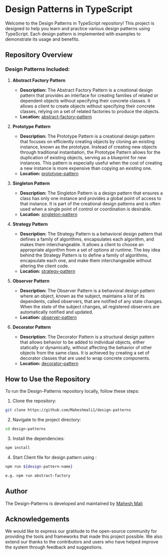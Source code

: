 # Design Patterns in TypeScript

Welcome to the Design Patterns in TypeScript repository! This project is designed to help you learn and practice various design patterns using TypeScript. Each design pattern is implemented with examples to demonstrate its usage and benefits.

## Repository Overview

### Design Patterns Included:

1. **Abstract Factory Pattern**

   - **Description:** The Abstract Factory Pattern is a creational design pattern that provides an interface for creating families of related or dependent objects without specifying their concrete classes. It allows a client to create objects without specifying their concrete classes, relying on a set of related factories to produce the objects.
   - **Location:** [abstract-factory-pattern](./src/abstract-factory-pattern/)

2. **Prototype Pattern**
   - **Description:** The Prototype Pattern is a creational design pattern that focuses on efficiently creating objects by cloning an existing instance, known as the prototype. Instead of creating new objects through traditional instantiation, the Prototype Pattern allows for the duplication of existing objects, serving as a blueprint for new instances. This pattern is especially useful when the cost of creating a new instance is more expensive than copying an existing one.
   - **Location:** [prototype-pattern](./src/prototype-pattern/)
3. **Singleton Pattern**

   - **Description:** The Singleton Pattern is a design pattern that ensures a class has only one instance and provides a global point of access to that instance. It is part of the creational design patterns and is often used when a single point of control or coordination is desirable.
   - **Location:** [singleton-pattern](./src/singleton-pattern/)

4. **Strategy Pattern**

   - **Description:** The Strategy Pattern is a behavioral design pattern that defines a family of algorithms, encapsulates each algorithm, and makes them interchangeable. It allows a client to choose an appropriate algorithm from a set of options at runtime. The key idea behind the Strategy Pattern is to define a family of algorithms, encapsulate each one, and make them interchangeable without altering the client code.
   - **Location:** [strategy-pattern](./src/strategy-pattern/)

5. **Observer Pattern**
   - **Description:** The Observer Pattern is a behavioral design pattern where an object, known as the subject, maintains a list of its dependents, called observers, that are notified of any state changes. When the state of the subject changes, all registered observers are automatically notified and updated.
   - **Location:** [observer-pattern](./src/observer-pattern/)
6. **Decorator Pattern**
   - **Description:** The Decorator Pattern is a structural design pattern that allows behavior to be added to individual objects, either statically or dynamically, without affecting the behavior of other objects from the same class. It is achieved by creating a set of decorator classes that are used to wrap concrete components.
   - **Location:** [decorator-pattern](./src/decorator-pattern/)

## How to Use the Repository

To run the Design-Patterns repository locally, follow these steps:

1. Clone the repository:

```bash
git clone https://github.com/Maheshmali1/design-patterns
```

2. Navigate to the project directory:

```bash
cd design-patterns
```

3. Install the dependencies:

```bash
npm install
```

4. Start Client file for design pattern using :

```bash
npm run ${design-pattern-name}

e.g. npm run abstract-factory
```

## Author

The Design-Patterns is developed and maintained by [Mahesh Mali](https://github.com/Maheshmali1)

## Acknowledgements

We would like to express our gratitude to the open-source community for providing the tools and frameworks that made this project possible. We also extend our thanks to the contributors and users who have helped improve the system through feedback and suggestions.
